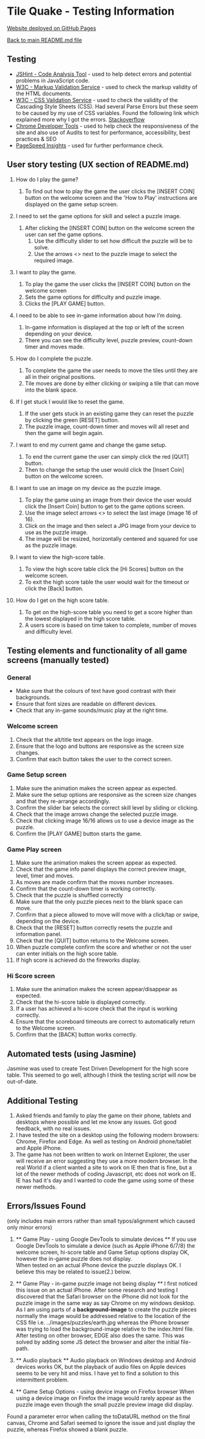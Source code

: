 # Tile Quake - Testing Information

[Website deployed on GitHub Pages](https://devtoguk.github.io/milestone-2-TILE-QUAKE/)

[Back to main README.md file](/README.md)

## Testing
- [JSHint - Code Analysis Tool](https://jshint.com/) - used to help detect errors and potential problems in JavaScript code.
- [W3C - Markup Validation Service](https://validator.w3.org/) - used to check the markup validity of the HTML documents.
- [W3C - CSS Validation Service](https://jigsaw.w3.org/css-validator/) - used to check the validity of the Cascading Style Sheets (CSS). 
  Had several Parse Errors but these seem to be caused by my use of CSS variables. Found the following link which explained more why I
  got the errors. [Stackoverflow](https://stackoverflow.com/questions/57661659/w3c-css-validation-parse-error-on-variables)
- [Chrome Developer Tools](https://developers.google.com/web/tools/chrome-devtools) - used to help check the responsiveness of the site and also use of Audits to test for performance, accessibility, best practices & SEO
- [PageSpeed Insights](https://developers.google.com/speed/pagespeed/insights/) - used for further performance check.


## User story testing (UX section of README.md)
1. How do I play the game?

    1. To find out how to play the game the user clicks the [INSERT COIN] button on the welcome screen and the
    'How to Play' instructions are displayed on the game setup screen.

2. I need to set the game options for skill and select a puzzle image.

    1. After clicking the [INSERT COIN] button on the welcome screen the user can set the game options.
        1. Use the difficulty slider to set how difficult the puzzle will be to solve.
        2. Use the arrows <> next to the puzzle image to select the required image.

3. I want to play the game.

    1. To play the game the user clicks the [INSERT COIN] button on the welcome screen
    2. Sets the game options for difficulty and puzzle image.
    3. Clicks the [PLAY GAME] button.

4. I need to be able to see in-game information about how I’m doing.

    1. In-game information is displayed at the top or left of the screen depending on your device.
    2. There you can see the difficulty level, puzzle preview, count-down timer and moves made.

5. How do I complete the puzzle.

    1. To complete the game the user needs to move the tiles until they are all in their original positions.
    2. Tile moves are done by either clicking or swiping a tile that can move into the blank space. 

6. If I get stuck I would like to reset the game.

    1. If the user gets stuck in an existing game they can reset the puzzle by clicking the green [RESET] button.
    2. The puzzle image, count-down timer and moves will all reset and then the game will begin again.

7. I want to end my current game and change the game setup.

    1. To end the current game the user can simply click the red [QUIT] button.
    2. Then to change the setup the user would click the [Insert Coin] button on the welcome screen.

8. I want to use an image on my device as the puzzle image.

    1. To play the game using an image from their device the user would click the [Insert Coin] button to get to the
    game options screen.
    2. Use the image select arrows <> to select the last image (image 16 of 16).
    3. Click on the image and then select a JPG image from your device to use as the puzzle image.
    4. The image will be resized, horizontally centered and squared for use as the puzzle image.

9. I want to view the high-score table.

    1. To view the high score table click the [Hi Scores] button on the welcome screen.
    2. To exit the high score table the user would wait for the timeout or click the [Back] button.

10. How do I get on the high score table.

    1. To get on the high-score table you need to get a score higher than the lowest displayed in the high score table.
    2. A users score is based on time taken to complete, number of moves and difficulty level.

## Testing elements and functionality of all game screens (manually tested)

### General
- Make sure that the colours of text have good contrast with their backgrounds.
- Ensure that font sizes are readable on different devices.
- Check that any in-game sounds/music play at the right time.

### Welcome screen
1. Check that the alt/title text appears on the logo image.
2. Ensure that the logo and buttons are responsive as the screen size changes.
3. Confirm that each button takes the user to the correct screen.

### Game Setup screen
1. Make sure the animation makes the screen appear as expected.
2. Make sure the setup options are responsive as the screen size changes and that they re-arrange accordingly.
3. Confirm the slider bar selects the correct skill level by sliding or clicking.
4. Check that the image arrows change the selected puzzle image.
5. Check that clicking image 16/16 allows us to use a device image as the puzzle.
6. Confirm the [PLAY GAME] button starts the game.

### Game Play screen
1. Make sure the animation makes the screen appear as expected.
2. Check that the game info panel displays the correct preview image, level, timer and moves.
3. As moves are made confirm that the moves number increases.
4. Confirm that the count-down timer is working correctly.
5. Check that the puzzle is shuffled correctly
6. Make sure that the only puzzle pieces next to the blank space can move.
7. Confirm that a piece allowed to move will move with a click/tap or swipe, depending on the device.
8. Check that the [RESET] button correctly resets the puzzle and information panel.
9. Check that the [QUIT] button returns to the Welcome screen.
10. When puzzle complete confirm the score and whether or not the user can enter initials on the high score table.
11. If high score is achieved do the fireworks display.

### Hi Score screen
1. Make sure the animation makes the screen appear/disappear as expected.
2. Check that the hi-score table is displayed correctly.
3. If a user has achieved a hi-score check that the input is working correctly.
4. Ensure that the scoreboard timeouts are correct to automatically return to the Welcome screen.
5. Confirm that the [BACK] button works correctly.

## Automated tests (using Jasmine)
Jasmine was used to create Test Driven Development for the high score table.
This seemed to go well, although I think the testing script will now be out-of-date.

## Additional Testing
1. Asked friends and family to play the game on their phone, tablets and desktops where possible and let me know
any issues. Got good feedback, with no real issues.
2. I have tested the site on a desktop using the following modern browsers: Chrome, Firefox and Edge. As well as 
testing on Android phone/tablet and Apple iPhone.
3. The game has not been written to work on Internet Explorer, the user will receive an error suggesting they use a
more modern browser. In the real World if a client wanted a site to work on IE then that is fine, but a lot of
the newer methods of coding Javascript, etc does not work on IE. IE has had it's day and I wanted to code the game
using some of these newer methods.

## Errors/Issues Found
(only includes main errors rather than small typos/alignment which caused only minor errors)

1. ** Game Play - using Google DevTools to simulate devices **
If you use Google DevTools to simulate a device (such as Apple iPhone 6/7/8) the welcome screen, hi-score table
and Game Setup options display OK, however the in-game puzzle does not display.  
When tested on an actual iPhone device the puzzle displays OK. I believe this may be related to issue(2.) below.

2. ** Game Play - in-game puzzle image not being display **
I first noticed this issue on an actual iPhone.  After some research and testing I discovered that the Safari
browser on the iPhone did not look for the puzzle image in the same way as say Chrome on my windows desktop.
As I am using parts of a **background-image** to create the puzzle pieces normally the image would be addressed
relative to the location of the CSS file i.e.  ../images/puzzles/earth.jpg whereas the iPhone browser was trying
to load the background-image relative to the index.html file.  After testing on other browser, EDGE also does the same.
This was solved by adding some JS detect the browser and alter the initial file-path.

3. ** Audio playback **
Audio playback on Windows desktop and Android devices works OK, but the playback of audio files on Apple devices seems
to be very hit and miss. I have yet to find a solution to this intermittent problem.

4. ** Game Setup Options - using device image on Firefox browser
When using a device image on Firefox the image would rarely appear as the puzzle image even though the small puzzle 
preview image did display.

Found a parameter error when calling the toDataURL method on the final canvas, Chrome and Safari seemed to ignore the
issue and just display the puzzle, whereas Firefox showed a blank puzzle.

